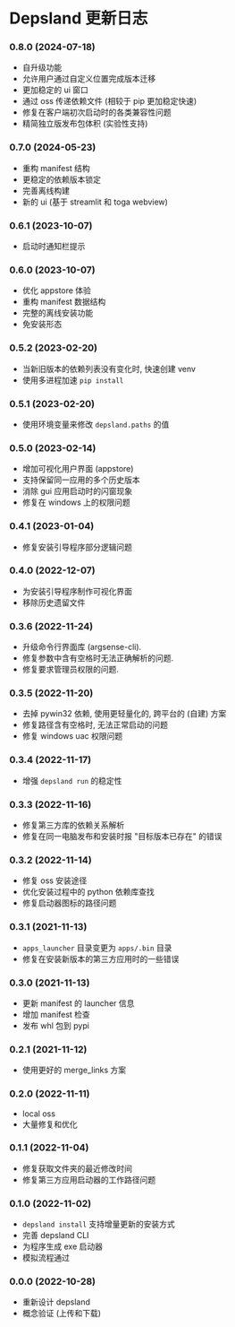 # Depsland 更新日志

### 0.8.0 (2024-07-18)

- 自升级功能
- 允许用户通过自定义位置完成版本迁移
- 更加稳定的 ui 窗口
- 通过 oss 传递依赖文件 (相较于 pip 更加稳定快速)
- 修复在客户端初次启动时的各类兼容性问题
- 精简独立版发布包体积 (实验性支持)

### 0.7.0 (2024-05-23)

- 重构 manifest 结构
- 更稳定的依赖版本锁定
- 完善离线构建
- 新的 ui (基于 streamlit 和 toga webview)

### 0.6.1 (2023-10-07)

- 启动时通知栏提示

### 0.6.0 (2023-10-07)

- 优化 appstore 体验
- 重构 manifest 数据结构
- 完整的离线安装功能
- 免安装形态

### 0.5.2 (2023-02-20)

- 当新旧版本的依赖列表没有变化时, 快速创建 venv
- 使用多进程加速 `pip install`

### 0.5.1 (2023-02-20)

- 使用环境变量来修改 `depsland.paths` 的值

### 0.5.0 (2023-02-14)

- 增加可视化用户界面 (appstore)
- 支持保留同一应用的多个历史版本
- 消除 gui 应用启动时的闪窗现象
- 修复在 windows 上的权限问题

### 0.4.1 (2023-01-04)

- 修复安装引导程序部分逻辑问题

### 0.4.0 (2022-12-07)

- 为安装引导程序制作可视化界面
- 移除历史遗留文件

### 0.3.6 (2022-11-24)

- 升级命令行界面库 (argsense-cli).
- 修复参数中含有空格时无法正确解析的问题.
- 修复要求管理员权限的问题.

### 0.3.5 (2022-11-20)

- 去掉 pywin32 依赖, 使用更轻量化的, 跨平台的 (自建) 方案
- 修复路径含有空格时, 无法正常启动的问题
- 修复 windows uac 权限问题

### 0.3.4 (2022-11-17)

- 增强 `depsland run` 的稳定性

### 0.3.3 (2022-11-16)

- 修复第三方库的依赖关系解析
- 修复在同一电脑发布和安装时报 "目标版本已存在" 的错误

### 0.3.2 (2022-11-14)

- 修复 oss 安装途径
- 优化安装过程中的 python 依赖库查找
- 修复启动器图标的路径问题

### 0.3.1 (2021-11-13)

- `apps_launcher` 目录变更为 `apps/.bin` 目录
- 修复在安装新版本的第三方应用时的一些错误

### 0.3.0 (2021-11-13)

- 更新 manifest 的 launcher 信息
- 增加 manifest 检查
- 发布 whl 包到 pypi

### 0.2.1 (2021-11-12)

- 使用更好的 merge_links 方案

### 0.2.0 (2022-11-11)

- local oss
- 大量修复和优化

### 0.1.1 (2022-11-04)

- 修复获取文件夹的最近修改时间
- 修复第三方应用启动器的工作路径问题

### 0.1.0 (2022-11-02)

- `depsland install` 支持增量更新的安装方式
- 完善 depsland CLI
- 为程序生成 exe 启动器
- 模拟流程通过

### 0.0.0 (2022-10-28)

- 重新设计 depsland
- 概念验证 (上传和下载)
